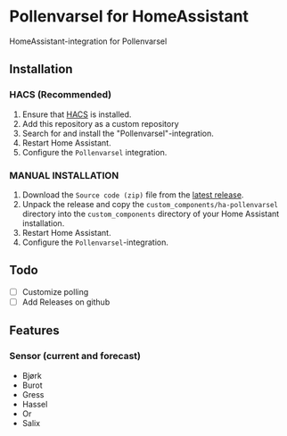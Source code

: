# Pollenvarsel for HomeAssistant

HomeAssistant-integration for Pollenvarsel

## Installation

### HACS (Recommended)

1. Ensure that [HACS](https://hacs.xyz/) is installed.
2. Add this repository as a custom repository
3. Search for and install the "Pollenvarsel"-integration.
4. Restart Home Assistant.
5. Configure the `Pollenvarsel` integration.

### MANUAL INSTALLATION

1. Download the `Source code (zip)` file from the
   [latest release](https://github.com/sindrebroch/ha-pollenvarsel/releases/latest).
2. Unpack the release and copy the `custom_components/ha-pollenvarsel` directory
   into the `custom_components` directory of your Home Assistant
   installation.
3. Restart Home Assistant.
4. Configure the `Pollenvarsel`-integration.

## Todo
- [ ] Customize polling
- [ ] Add Releases on github

## Features
### Sensor (current and forecast)
- Bjørk
- Burot
- Gress
- Hassel
- Or
- Salix 
